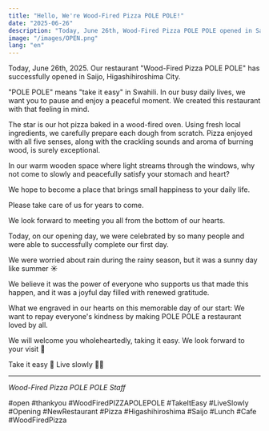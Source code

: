 ```yaml
---
title: "Hello, We're Wood-Fired Pizza POLE POLE!"
date: "2025-06-26"
description: "Today, June 26th, Wood-Fired Pizza POLE POLE opened in Saijo, Higashihiroshima. We prepare each pizza with heart and offer a peaceful space, waiting for your visit."
image: "/images/OPEN.png"
lang: "en"
---
```


Today, June 26th, 2025.
Our restaurant "Wood-Fired Pizza POLE POLE" has successfully opened in Saijo, Higashihiroshima City.

"POLE POLE" means "take it easy" in Swahili.
In our busy daily lives, we want you to pause and enjoy a peaceful moment.
We created this restaurant with that feeling in mind.

The star is our hot pizza baked in a wood-fired oven.
Using fresh local ingredients, we carefully prepare each dough from scratch.
Pizza enjoyed with all five senses, along with the crackling sounds and aroma of burning wood, is surely exceptional.

In our warm wooden space where light streams through the windows,
why not come to slowly and peacefully satisfy your stomach and heart?

We hope to become a place that brings small happiness to your daily life.

Please take care of us for years to come.

We look forward to meeting you all from the bottom of our hearts.

Today, on our opening day, we were celebrated by so many people
and were able to successfully complete our first day.

We were worried about rain during the rainy season,
but it was a sunny day like summer ☀️

We believe it was the power of everyone who supports us that made this happen,
and it was a joyful day filled with renewed gratitude.

What we engraved in our hearts on this memorable day of our start:
We want to repay everyone's kindness by making POLE POLE
a restaurant loved by all.

We will welcome you wholeheartedly, taking it easy.
We look forward to your visit 👣

Take it easy 👣
Live slowly 🐢➿

---
*Wood-Fired Pizza POLE POLE Staff*

#open #thankyou #WoodFiredPIZZAPOLEPOLE #TakeItEasy #LiveSlowly #Opening #NewRestaurant #Pizza #Higashihiroshima #Saijo #Lunch #Cafe #WoodFiredPizza
